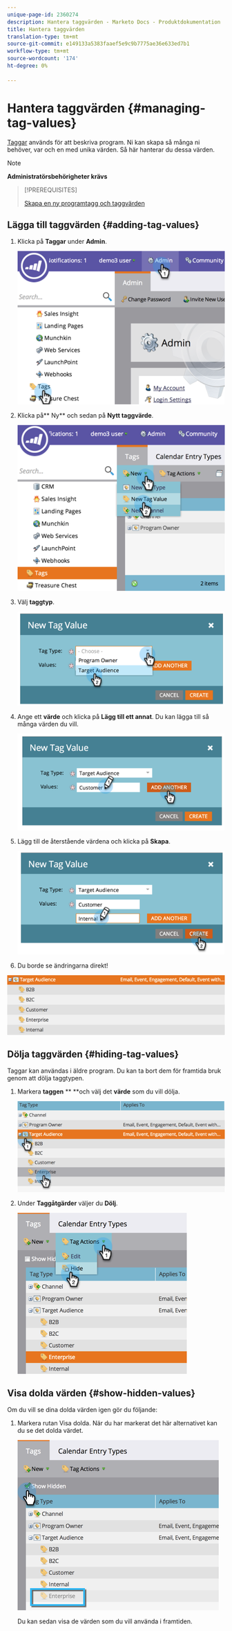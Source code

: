 ```yaml
---
unique-page-id: 2360274
description: Hantera taggvärden - Marketo Docs - Produktdokumentation
title: Hantera taggvärden
translation-type: tm+mt
source-git-commit: e149133a5383faaef5e9c9b7775ae36e633ed7b1
workflow-type: tm+mt
source-wordcount: '174'
ht-degree: 0%

---
```



# Hantera taggvärden {#managing-tag-values}

[Taggar](../../../product-docs/core-marketo-concepts/programs/working-with-programs/understanding-tags.md) används för att beskriva program. Ni kan skapa så många ni behöver, var och en med unika värden. Så här hanterar du dessa värden.

>[!NOTE]
>
>**Administratörsbehörigheter krävs**

>[!PREREQUISITES]
>
>[Skapa en ny programtagg och taggvärden](create-a-new-program-tag-and-tag-values.md)

## Lägga till taggvärden {#adding-tag-values}

1. Klicka på **Taggar** under **Admin**.

   ![](assets/image2014-9-24-12-3a24-3a55.png)

1. Klicka på** Ny** och sedan på **Nytt taggvärde**.

   ![](assets/image2014-9-24-12-3a25-3a23.png)

1. Välj **taggtyp**.

   ![](assets/image2014-9-24-12-3a26-3a2.png)

1. Ange ett **värde** och klicka på **Lägg till ett annat**. Du kan lägga till så många värden du vill.

   ![](assets/image2014-9-24-12-3a26-3a27.png)

1. Lägg till de återstående värdena och klicka på **Skapa**.

   ![](assets/image2014-9-24-12-3a26-3a55.png)

1. Du borde se ändringarna direkt!

![](assets/image2014-9-24-12-3a27-3a34.png)

## Dölja taggvärden {#hiding-tag-values}

Taggar kan användas i äldre program. Du kan ta bort dem för framtida bruk genom att dölja taggtypen.

1. Markera **taggen** ** **och välj det **värde** som du vill dölja.

   ![](assets/image2014-9-24-12-3a28-3a25.png)

1. Under **Taggåtgärder** väljer du **Dölj**.

   ![](assets/image2014-9-24-12-3a29-3a4.png)

## Visa dolda värden {#show-hidden-values}

Om du vill se dina dolda värden igen gör du följande:

1. Markera rutan Visa dolda. När du har markerat det här alternativet kan du se det dolda värdet.

   ![](assets/image2014-9-24-12-3a29-3a58.png)

   Du kan sedan visa de värden som du vill använda i framtiden.

